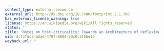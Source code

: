 ```yaml
---
content_type: external-resource
external_url: http://dx.doi.org/10.7480/footprint.3.1.700
has_external_license_warning: true
license: https://en.wikipedia.org/wiki/All_rights_reserved
status: ''
title: 'Notes on Post-criticality: Towards an Architecture of Reflexive Modernisation'
uid: 2cf3fac2-a2ad-479f-8894-20c0caf6be15
wayback_url: ''
---
```

